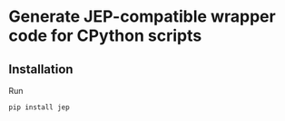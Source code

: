 # Generate JEP-compatible wrapper code for CPython scripts

## Installation
Run
```
pip install jep
```
